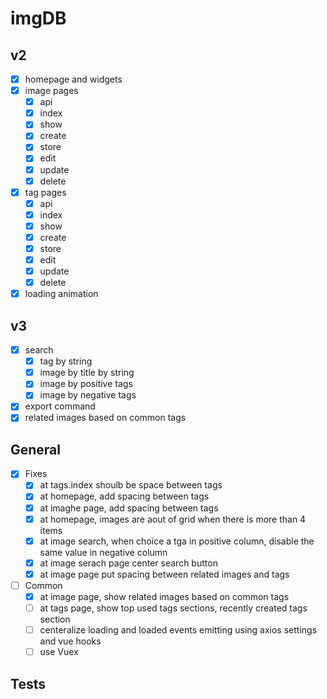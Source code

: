 # imgDB

## v2

- [x] homepage and widgets
- [x] image pages
    * [x] api
    * [x] index
    * [x] show
    * [x] create
    * [x] store
    * [x] edit
    * [x] update
    * [x] delete
- [x] tag pages
    * [x] api
    * [x] index
    * [x] show
    * [x] create
    * [x] store
    * [x] edit
    * [x] update
    * [x] delete
- [x] loading animation

## v3

- [x] search
    * [x] tag by string
    * [x] image by title by string
    * [x] image by positive tags
    * [x] image by negative tags
- [x] export command
- [x] related images based on common tags

## General
-  [x] Fixes
    * [x] at tags.index shoulb be space between tags
    * [x] at homepage, add spacing between tags
    * [x] at imaghe page, add spacing between tags
    * [x] at homepage, images are aout of grid when there is more than 4 items
    * [x] at image search, when choice a tga in positive column, disable the same value in negative column
    * [x] at image serach page center search button
    * [x] at image page put spacing between related images and tags

- [ ] Common
    * [x] at image page, show related images based on common tags
    * [ ] at tags page, show top used tags sections, recently created tags section
    * [ ] centeralize loading and loaded events emitting using axios settings and vue hooks
    * [ ] use Vuex

## Tests